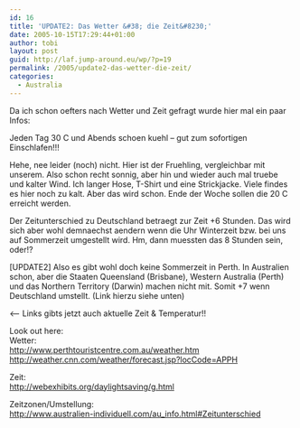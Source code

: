 ```yaml
---
id: 16
title: 'UPDATE2: Das Wetter &#38; die Zeit&#8230;'
date: 2005-10-15T17:29:44+01:00
author: tobi
layout: post
guid: http://laf.jump-around.eu/wp/?p=19
permalink: /2005/update2-das-wetter-die-zeit/
categories:
  - Australia
---
```

Da ich schon oefters nach Wetter und Zeit gefragt wurde hier mal ein paar Infos:

Jeden Tag 30 C und Abends schoen kuehl &#8211; gut zum sofortigen Einschlafen!!!

Hehe, nee leider (noch) nicht. Hier ist der Fruehling, vergleichbar mit unserem. Also schon recht sonnig, aber hin und wieder auch mal truebe und kalter Wind. Ich langer Hose, T-Shirt und eine Strickjacke. Viele findes es hier noch zu kalt. Aber das wird schon. Ende der Woche sollen die 20 C erreicht werden.

Der Zeitunterschied zu Deutschland betraegt zur Zeit +6 Stunden. Das wird sich aber wohl demnaechst aendern wenn die Uhr Winterzeit bzw. bei uns auf Sommerzeit umgestellt wird. Hm, dann muessten das 8 Stunden sein, oder!?

[UPDATE2] Also es gibt wohl doch keine Sommerzeit in Perth. In Australien schon, aber die Staaten Queensland (Brisbane), Western Australia (Perth) und das Northern Territory (Darwin) machen nicht mit. Somit +7 wenn Deutschland umstellt. (Link hierzu siehe unten)

<&#8212; Links gibts jetzt auch aktuelle Zeit & Temperatur!!

Look out here:  
Wetter:  
<http://www.perthtouristcentre.com.au/weather.htm>  
<http://weather.cnn.com/weather/forecast.jsp?locCode=APPH>

Zeit:  
<http://webexhibits.org/daylightsaving/g.html>

Zeitzonen/Umstellung:  
<http://www.australien-individuell.com/au_info.html#Zeitunterschied>